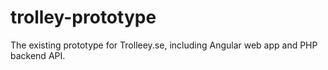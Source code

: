 # trolley-prototype
The existing prototype for Trolleey.se, including Angular web app and PHP backend API.
